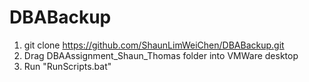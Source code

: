 # DBABackup
1. git clone https://github.com/ShaunLimWeiChen/DBABackup.git
2. Drag DBAAssignment_Shaun_Thomas folder into VMWare desktop
3. Run "RunScripts.bat"
